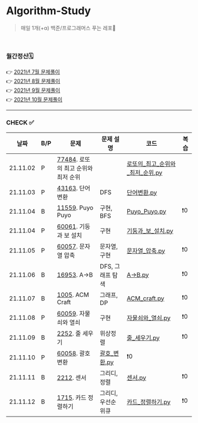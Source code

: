 # Algorithm-Study

> 매일 1개(+α) 백준/프로그래머스 푸는 레포🐢   

<br>

### 월간정산🗓
👉 [2021년 7월 문제풀이](monthly/202107.md)     
👉 [2021년 8월 문제풀이](monthly/202108.md)   
👉 [2021년 9월 문제풀이](monthly/202109.md)   
👉 [2021년 10월 문제풀이](monthly/202110.md)   


----
### CHECK ✅
|날짜|B/P|문제|문제 설명|코드|복습|
|---|---|---|---|---|---|
|21.11.02|P|[77484](https://programmers.co.kr/learn/courses/30/lessons/77484). 로또의 최고 순위와 최저 순위||[로또의_최고_순위와_최저_순위.py](202111/P-77484/로또의_최고_순위와_최저_순위.py)|
|21.11.03|P|[43163](https://programmers.co.kr/learn/courses/30/lessons/43163). 단어변환|DFS|[단어변환.py](202111/P-43163/단어변환.py)|
|21.11.04|B|[11559](https://www.acmicpc.net/problem/11559). Puyo Puyo|구현, BFS|[Puyo_Puyo.py](202111/B-11559/Puyo_Puyo.py)|❗️0|
|21.11.04|P|[60061](https://programmers.co.kr/learn/courses/30/lessons/60061). 기둥과 보 설치|구현|[기둥과_보_설치.py](202111/B-60061/기둥과_보_설치.py)|
|21.11.05|P|[60057](https://programmers.co.kr/learn/courses/30/lessons/60057). 문자열 압축|문자열, 구현|[문자열_압축.py](202111/P-60057/문자열_압축.py)|❗️0|
|21.11.06|B|[16953](https://www.acmicpc.net/problem/16953). A->B|DFS, 그래프 탐색|[A->B.py](202111/B-16953/A->B.py)|❗️0|
|21.11.07|B|[1005](https://www.acmicpc.net/problem/1005). ACM Craft|그래프, DP|[ACM_craft.py](202111/B-1005/ACM_craft.py)|❗️0|
|21.11.08|P|[60059](https://programmers.co.kr/learn/courses/30/lessons/60059). 자물쇠와 열쇠|구현|[자물쇠와_열쇠.py](202111/P-60059/자물쇠와_열쇠.py)|❗️0|
|21.11.09|B|[2252](https://www.acmicpc.net/problem/2252). 줄 세우기|위상정렬|[줄_세우기.py](202111/B-2252/줄_세우기.py)|❗️0|
|21.11.10|P|[60058](https://programmers.co.kr/learn/courses/30/lessons/60058). 괄호 변환|[괄호_변환.py](202111/P-60058/괄호_변환.py)|❗️0|
|21.11.11|B|[2212](https://www.acmicpc.net/problem/2212). 센서|그리디, 정렬|[센서.py](202111/B-2212/센서.py)|❗️0|
|21.11.12|B|[1715](https://www.acmicpc.net/problem/1715). 카드 정렬하기|그리디, 우선순위큐|[카드_정렬하기.py](202111/B-1715/카드_정렬하기.py)|❗️0|